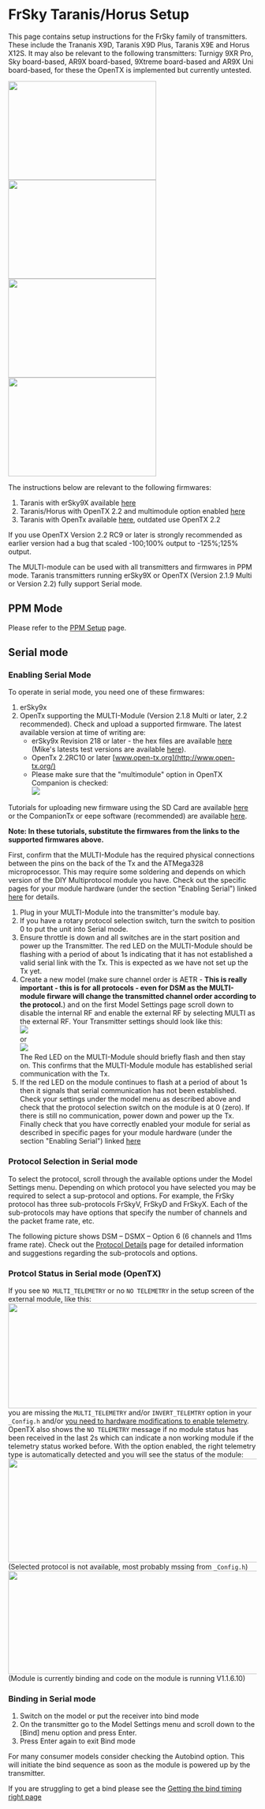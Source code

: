 # FrSky Taranis/Horus Setup
This page contains setup instructions for the FrSky family of transmitters. These include the Trananis X9D, Taranis X9D Plus, Taranis X9E and Horus X12S.  It may also be relevant to the following transmitters: Turnigy 9XR Pro, Sky board-based, AR9X board-based, 9Xtreme board-based and AR9X Uni board-based, for these the OpenTX is implemented but currently untested.  

<img src="http://www.frsky-rc.com/product/images/pic/1456723548.jpg" width="300" height="200" />
<img src="http://www.frsky-rc.com/product/images/pic/1456723588.jpg" width="300" height="200" />
<img src="http://www.frsky-rc.com/product/images/pic/1471248674.jpg" width="300" height="200" />
<img src="http://www.frsky-rc.com/product/images/pic/1483518722.jpg" width="300" height="200" />

The instructions below are relevant to the following firmwares:
 1. Taranis with erSky9X available [here](http://www.er9x.com)
 1. Taranis/Horus with OpenTX 2.2 and multimodule option enabled [here](http://www.open-tx.org/)
 1. Taranis with OpenTx available [here](http://plaisthos.de/opentx/), outdated use OpenTX 2.2

If you use OpenTX Version 2.2 RC9 or later is strongly recommended as earlier version had a bug that scaled -100;100% output to -125%;125% output.

The MULTI-module can be used with all transmitters and firmwares in PPM mode.  Taranis transmitters running erSky9X or OpenTX (Version 2.1.9 Multi or Version 2.2) fully support Serial mode. 
## PPM Mode
Please refer to the [PPM Setup](PPM_Setup.md) page. 

## Serial mode
### Enabling Serial Mode
To operate in serial mode, you need one of these firmwares:
1. erSky9x
1. OpenTx supporting the MULTI-Module (Version 2.1.8 Multi or later, 2.2 recommended). Check and upload a supported firmware.  The latest available version at time of writing are:
   - erSky9x Revision 218 or later - the hex files are available [here](http://www.er9x.com) (Mike's latests test versions are available [here](http://openrcforums.com/forum/viewtopic.php?f=7&t=4676)).  
   - OpenTx 2.2RC10 or later  [www.open-tx.org](http://www.open-tx.org/)
   - Please make sure that the "multimodule" option in OpenTX Companion is checked: <br> <img src="images/opentx-config-multi.png"> <br>

Tutorials for uploading new firmware using the SD Card are available [here](http://www.dronetrest.com/t/how-to-upgrade-firmware-for-frsky-taranis-x9d/959) or the CompanionTx or eepe software (recommended) are available [here](http://open-txu.org/home/undergraduate-courses/fund-of-opentx/part-2-flashing-opentx/). 

**Note: In these tutorials, substitute the firmwares from the links to the supported firmwares above.**

First, confirm that the MULTI-Module has the required physical connections between the pins on the back of the Tx and the ATMega328 microprocessor.  This may require some soldering and depends on which version of the DIY Multiprotocol module you have.  Check out the specific pages for your module hardware (under the section "Enabling Serial") linked [here](Hardware.md) for details.

1. Plug in your MULTI-Module into the transmitter's module bay.  
1. If you have a rotary protocol selection switch, turn the switch to position 0 to put the unit into Serial mode. 
1. Ensure throttle is down and all switches are in the start position and power up the Transmitter.  The red LED on the MULTI-Module should be flashing with a period of about 1s indicating that it has not established a valid serial link with the Tx.  This is expected as we have not set up the Tx yet.
1. Create a new model (make sure channel order is AETR - **This is really important - this is for all protocols - even for DSM as the MULTI-module firware will change the transmitted channel order according to the protocol.**) and on the first Model Settings page scroll down to disable the internal RF and enable the external RF by selecting MULTI as the external RF. Your Transmitter settings should look like this: <br> <img src="images/settings-horus.png" /> <br> or <br> <img src="images/settings-taranis.png" /> <br> The Red LED on the MULTI-Module should briefly flash and then stay on.  This confirms that the MULTI-Module module has established serial communication with the Tx.  
1. If the red LED on the module continues to flash at a period of about 1s then it signals that serial communication has not been established.  Check your settings under the model menu as described above and check that the protocol selection switch on the module is at 0 (zero).  If there is still no communication, power down and power up the Tx.  Finally check that you have correctly enabled your module for serial as described in specific pages for your module hardware (under the section "Enabling Serial") linked [here](Hardware.md)
 
### Protocol Selection in Serial mode
To select the protocol, scroll through the available options under the Model Settings menu.  Depending on which protocol you have selected you may be required to select a sup-protocol and options.  For example, the FrSky protocol has three sub-protocols FrSkyV, FrSkyD and FrSkyX.  Each of the sub-protocols may have options that specify the number of channels and the packet frame rate, etc.  

The following picture shows DSM – DSMX – Option 6 (6 channels and 11ms frame rate). Check out the [Protocol Details](Protocol_Details.md) page for detailed information and suggestions regarding the sub-protocols and options.

### Protcol Status in Serial mode (OpenTX)
If you see ```NO MULTI_TELEMETRY``` or no ```NO TELEMETRY``` in the setup screen of the external module, like this: <br> <img width="594" height="213" src="images/X7-no-telemetry.png" /> <br> you are missing the ```MULTI_TELEMETRY``` and/or ```INVERT_TELEMTRY``` option in your ```_Config.h``` and/or [you need to hardware modifications to enable telemetry](Hardware.md). OpenTX also shows the ```NO TELEMETRY``` message if no module status has been received in the last 2s which can indicate a non working module if the telemetry status worked before.  With the option enabled, the right telemetry type is automatically detected and you will see the status of the module: <br> <img width="580" height="210" src="images/X7-protocol-invalid.png"> <br> (Selected protocol is not available, most probably mssing from ```_Config.h```) <br> <img width="576" height="209" src="images/X7-bind.png"> <br> (Module is currently binding and code on the module is running V1.1.6.10)


### Binding in Serial mode
1. Switch on the model or put the receiver into bind mode
1. On the transmitter go to the Model Settings menu and scroll down to the [Bind] menu option and press Enter.
1. Press Enter again to exit Bind mode

For many consumer models consider checking the Autobind option.  This will initiate the bind sequence as soon as the module is powered up by the transmitter.

If you are struggling to get a bind please see the [Getting the bind timing right page](Bind_Timing.md)
